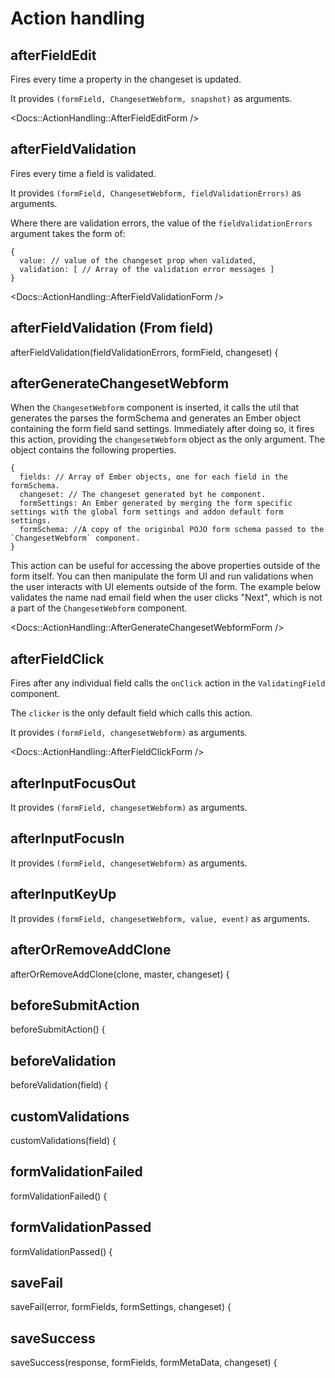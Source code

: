 # Action handling

## afterFieldEdit

Fires every time a property in the changeset is updated.

It provides `(formField, ChangesetWebform, snapshot)` as arguments.

<!-- TODO explain snapshot -->

<Docs::ActionHandling::AfterFieldEditForm />

## afterFieldValidation

Fires every time a field is validated.

It provides `(formField, ChangesetWebform, fieldValidationErrors)` as arguments.

Where there are validation errors, the value of the `fieldValidationErrors` argument takes the form of:

```
{
  value: // value of the changeset prop when validated,
  validation: [ // Array of the validation error messages ]
}
```

<Docs::ActionHandling::AfterFieldValidationForm />

## afterFieldValidation (From field)

afterFieldValidation(fieldValidationErrors, formField, changeset) {

## afterGenerateChangesetWebform

When the `ChangesetWebform` component is inserted, it calls the util that generates the parses the formSchema and generates an Ember object containing the form field sand settings. Immediately after doing so, it fires this action, providing the `changesetWebform` object as the only argument. The object contains the following properties.

```
{
  fields: // Array of Ember objects, one for each field in the formSchema.
  changeset: // The changeset generated byt he component.
  formSettings: An Ember generated by merging the form specific settings with the global form settings and addon default form settings.
  formSchema: //A copy of the originbal POJO form schema passed to the  `ChangesetWebform` component.
}
```

This action can be useful for accessing the above properties outside of the form itself. You can then manipulate the form UI and run validations when the user interacts with UI elements outside of the form. The example below validates the name nad email field when the user clicks "Next", which is not a part of the `ChangesetWebform` component.

<Docs::ActionHandling::AfterGenerateChangesetWebformForm />

## afterFieldClick

Fires after any individual field calls the `onClick` action in the `ValidatingField` component. 

The `clicker` is the only default field which calls this action.

It provides `(formField, changesetWebform)` as arguments.

<Docs::ActionHandling::AfterFieldClickForm />

## afterInputFocusOut

It provides `(formField, changesetWebform)` as arguments.
## afterInputFocusIn

It provides `(formField, changesetWebform)` as arguments.
## afterInputKeyUp

It provides `(formField, changesetWebform, value, event)` as arguments.
## afterOrRemoveAddClone

afterOrRemoveAddClone(clone, master, changeset) {

## beforeSubmitAction

beforeSubmitAction() {

## beforeValidation

beforeValidation(field) {

## customValidations

customValidations(field) {

## formValidationFailed

formValidationFailed() {

## formValidationPassed

formValidationPassed() {

## saveFail

saveFail(error, formFields, formSettings, changeset) {

## saveSuccess

saveSuccess(response, formFields, formMetaData, changeset) {